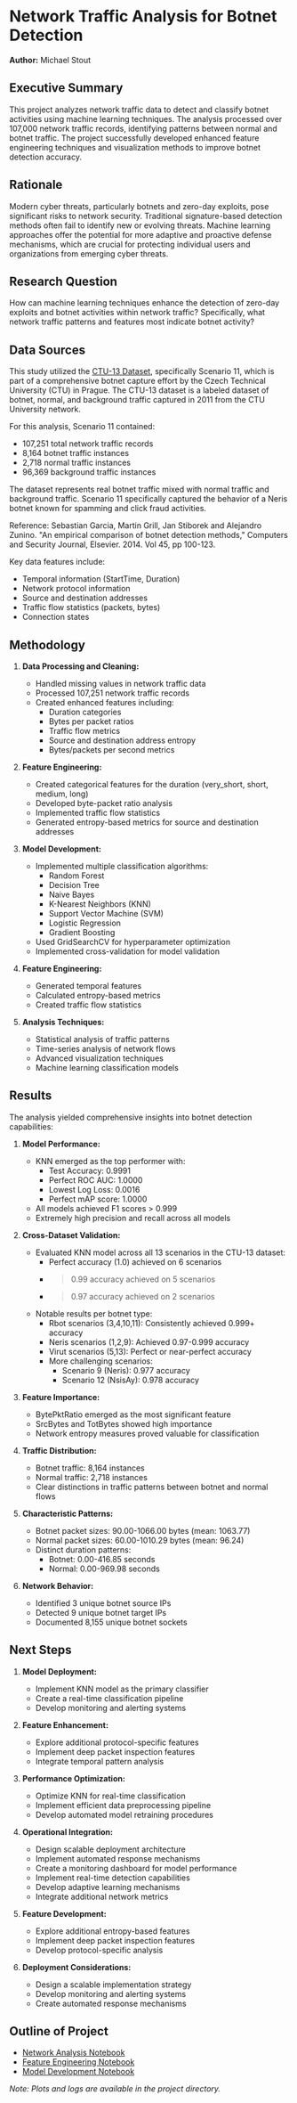 # Network Traffic Analysis for Botnet Detection
**Author:** Michael Stout

## Executive Summary
This project analyzes network traffic data to detect and classify botnet activities using machine learning techniques. The analysis processed over 107,000 network traffic records, identifying patterns between normal and botnet traffic. The project successfully developed enhanced feature engineering techniques and visualization methods to improve botnet detection accuracy.

## Rationale
Modern cyber threats, particularly botnets and zero-day exploits, pose significant risks to network security. Traditional signature-based detection methods often fail to identify new or evolving threats. Machine learning approaches offer the potential for more adaptive and proactive defense mechanisms, which are crucial for protecting individual users and organizations from emerging cyber threats.

## Research Question
How can machine learning techniques enhance the detection of zero-day exploits and botnet activities within network traffic? Specifically, what network traffic patterns and features most indicate botnet activity?

## Data Sources
This study utilized the [CTU-13 Dataset](https://www.stratosphereips.org/datasets-ctu13#:~:text=The%20CTU%2D13%20is%20a,normal%20traffic%20and%20background%20traffic.), specifically Scenario 11, which is part of a comprehensive botnet capture effort by the Czech Technical University (CTU) in Prague. The CTU-13 dataset is a labeled dataset of botnet, normal, and background traffic captured in 2011 from the CTU University network.

For this analysis, Scenario 11 contained:
- 107,251 total network traffic records
- 8,164 botnet traffic instances
- 2,718 normal traffic instances
- 96,369 background traffic instances

The dataset represents real botnet traffic mixed with normal traffic and background traffic. Scenario 11 specifically captured the behavior of a Neris botnet known for spamming and click fraud activities.

Reference:
Sebastian Garcia, Martin Grill, Jan Stiborek and Alejandro Zunino. "An empirical comparison of botnet detection methods," Computers and Security Journal, Elsevier. 2014. Vol 45, pp 100-123.

Key data features include:
- Temporal information (StartTime, Duration)
- Network protocol information
- Source and destination addresses
- Traffic flow statistics (packets, bytes)
- Connection states

## Methodology
1. **Data Processing and Cleaning:**
   - Handled missing values in network traffic data
   - Processed 107,251 network traffic records
   - Created enhanced features including:
     - Duration categories
     - Bytes per packet ratios
     - Traffic flow metrics
     - Source and destination address entropy
     - Bytes/packets per second metrics

2. **Feature Engineering:**
   - Created categorical features for the duration (very_short, short, medium, long)
   - Developed byte-packet ratio analysis
   - Implemented traffic flow statistics
   - Generated entropy-based metrics for source and destination addresses

3. **Model Development:**
   - Implemented multiple classification algorithms:
     - Random Forest
     - Decision Tree
     - Naive Bayes
     - K-Nearest Neighbors (KNN)
     - Support Vector Machine (SVM)
     - Logistic Regression
     - Gradient Boosting
   - Used GridSearchCV for hyperparameter optimization
   - Implemented cross-validation for model validation

2. **Feature Engineering:**
   - Generated temporal features
   - Calculated entropy-based metrics
   - Created traffic flow statistics

3. **Analysis Techniques:**
   - Statistical analysis of traffic patterns
   - Time-series analysis of network flows
   - Advanced visualization techniques
   - Machine learning classification models

## Results
The analysis yielded comprehensive insights into botnet detection capabilities:

1. **Model Performance:**
   - KNN emerged as the top performer with:
     - Test Accuracy: 0.9991
     - Perfect ROC AUC: 1.0000
     - Lowest Log Loss: 0.0016
     - Perfect mAP score: 1.0000
   - All models achieved F1 scores > 0.999
   - Extremely high precision and recall across all models

2. **Cross-Dataset Validation:**
   - Evaluated KNN model across all 13 scenarios in the CTU-13 dataset:
     - Perfect accuracy (1.0) achieved on 6 scenarios
     - >0.99 accuracy achieved on 5 scenarios
     - >0.97 accuracy achieved on 2 scenarios
   - Notable results per botnet type:
     - Rbot scenarios (3,4,10,11): Consistently achieved 0.999+ accuracy
     - Neris scenarios (1,2,9): Achieved 0.97-0.999 accuracy
     - Virut scenarios (5,13): Perfect or near-perfect accuracy
     - More challenging scenarios:
       - Scenario 9 (Neris): 0.977 accuracy
       - Scenario 12 (NsisAy): 0.978 accuracy

3. **Feature Importance:**
   - BytePktRatio emerged as the most significant feature
   - SrcBytes and TotBytes showed high importance
   - Network entropy measures proved valuable for classification

4. **Traffic Distribution:**
   - Botnet traffic: 8,164 instances
   - Normal traffic: 2,718 instances
   - Clear distinctions in traffic patterns between botnet and normal flows

2. **Characteristic Patterns:**
   - Botnet packet sizes: 90.00-1066.00 bytes (mean: 1063.77)
   - Normal packet sizes: 60.00-1010.29 bytes (mean: 96.24)
   - Distinct duration patterns:
     - Botnet: 0.00-416.85 seconds
     - Normal: 0.00-969.98 seconds

3. **Network Behavior:**
   - Identified 3 unique botnet source IPs
   - Detected 9 unique botnet target IPs
   - Documented 8,155 unique botnet sockets

## Next Steps
1. **Model Deployment:**
   - Implement KNN model as the primary classifier
   - Create a real-time classification pipeline
   - Develop monitoring and alerting systems

2. **Feature Enhancement:**
   - Explore additional protocol-specific features
   - Implement deep packet inspection features
   - Integrate temporal pattern analysis

3. **Performance Optimization:**
   - Optimize KNN for real-time classification
   - Implement efficient data preprocessing pipeline
   - Develop automated model retraining procedures

4. **Operational Integration:**
   - Design scalable deployment architecture
   - Implement automated response mechanisms
   - Create a monitoring dashboard for model performance
   - Implement real-time detection capabilities
   - Develop adaptive learning mechanisms
   - Integrate additional network metrics

2. **Feature Development:**
   - Explore additional entropy-based features
   - Implement deep packet inspection features
   - Develop protocol-specific analysis

3. **Deployment Considerations:**
   - Design a scalable implementation strategy
   - Develop monitoring and alerting systems
   - Create automated response mechanisms

## Outline of Project
- [Network Analysis Notebook](notebooks/network_analysis.ipynb)
- [Feature Engineering Notebook](notebooks/feature_engineering.ipynb)
- [Model Development Notebook](notebooks/model_development.ipynb)

*Note: Plots and logs are available in the project directory.*

